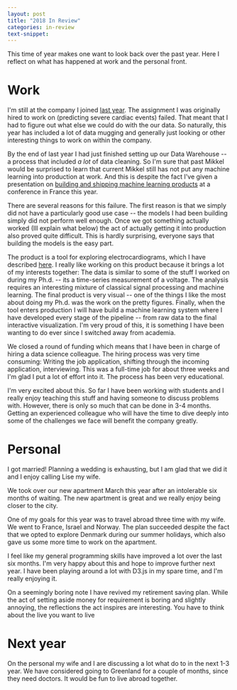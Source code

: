 ```yaml
---
layout: post
title: "2018 In Review"
categories: in-review
text-snippet:
---
```


This time of year makes one want to look back over the past year. Here I reflect on what has happened at work and the personal front.

# Work

I'm still at the company I joined [last year](http://mikkelhartmann.dk/in-review/2017/12/27/2017-in-review.html). The assignment I was originally hired to work on (predicting severe cardiac events) failed. That meant that I had to figure out what else we could do with the our data. So naturally, this year has included a lot of data mugging and generally just looking or other interesting things to work on within the company.

By the end of last year I had just finished setting up our Data Warehouse -- a process that included _a lot_ of data cleaning. So I'm sure that past Mikkel would be surprised to learn that current Mikkel still has not put any machine learning into production at work. And this is despite the fact I've given a presentation on [building and shipping machine learning products](https://www.youtube.com/watch?v=Vak1wV9jNJI) at a conference in France this year.

There are several reasons for this failure. The first reason is that we simply did not have a particularly good use case -- the models I had been building simply did not perform well enough. Once we got something actually worked (Ill explain what below) the act of actually getting it into production also proved quite difficult. This is hardly surprising, everyone says that building the models is the easy part.

The product is a tool for exploring electrocardiograms, which I have described [here](https://rehfeldmedical.github.io/jekyll/update/2018/10/19/analysing-beats.html). I really like working on this product because it brings a lot of my interests together: The data is similar to some of the stuff I worked on during my Ph.d. -- its a time-series measurement of a voltage. The analysis requires an interesting mixture of classical signal processing and machine learning. The final product is very visual -- one of the things I like the most about doing my Ph.d. was the work on the pretty figures. Finally, when the tool enters production I will have build a machine learning system where I have developed every stage of the pipeline -- from raw data to the final interactive visualization. I'm very proud of this, it is something I have been wanting to do ever since I switched away from academia.

We closed a round of funding which means that I have been in charge of hiring a data science colleague. The hiring process was very time consuming: Writing the job application, shifting through the incoming application, interviewing. This was a full-time job for about three weeks and I'm glad I put a lot of effort into it. The process has been very educational.

I'm very excited about this. So far I have been working with students and I really enjoy teaching this stuff and having someone to discuss problems with. However, there is only so much that can be done in 3-4 months. Getting an experienced colleague who will have the time to dive deeply into some of the challenges we face will benefit the company greatly.

# Personal

I got married! Planning a wedding is exhausting, but I am glad that we did it and I enjoy calling Lise my wife.

We took over our new apartment March this year after an intolerable six months of waiting. The new apartment is great and we really enjoy being closer to the city.

One of my goals for this year was to travel abroad three time with my wife. We went to France, Israel and Norway. The plan succeeded despite the fact that we opted to explore Denmark during our summer holidays, which also gave us some more time to work on the apartment.

I feel like my general programming skills have improved a lot over the last six months. I'm very happy about this and hope to improve further next year. I have been playing around a lot with D3.js in my spare time, and I'm really enjoying it.

On a seemingly boring note I have revived my retirement saving plan. While the act of setting aside money for requirement is boring and slightly annoying, the reflections the act inspires are interesting. You have to think about the live you want to live

# Next year

On the personal my wife and I are discussing a lot what do to in the next 1-3 year. We have considered going to Greenland for a couple of months, since they need doctors. It would be fun to live abroad together.
